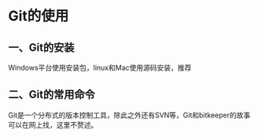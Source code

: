 # Git的使用

## 一、Git的安装

Windows平台使用安装包，linux和Mac使用源码安装，推荐

## 二、Git的常用命令

Git是一个分布式的版本控制工具，除此之外还有SVN等，Git和bitkeeper的故事可以在网上找，这里不赘述。
